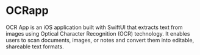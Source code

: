 # OCRapp
OCR App is an iOS application built with SwiftUI that extracts text from images using Optical Character Recognition (OCR) technology. It enables users to scan documents, images, or notes and convert them into editable, shareable text formats.
